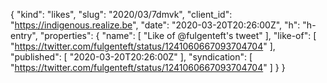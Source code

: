 {
  "kind": "likes",
  "slug": "2020/03/7dmvk",
  "client_id": "https://indigenous.realize.be",
  "date": "2020-03-20T20:26:00Z",
  "h": "h-entry",
  "properties": {
    "name": [
      "Like of @fulgenteft's tweet"
    ],
    "like-of": [
      "https://twitter.com/fulgenteft/status/1241060667093704704"
    ],
    "published": [
      "2020-03-20T20:26:00Z"
    ],
    "syndication": [
      "https://twitter.com/fulgenteft/status/1241060667093704704"
    ]
  }
}
